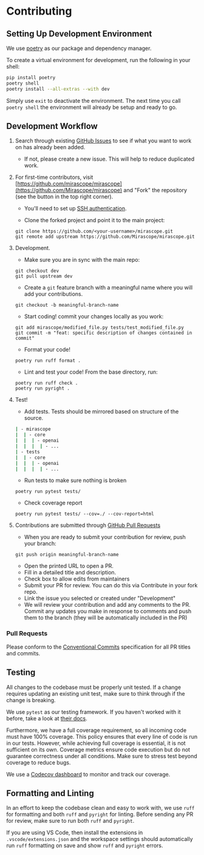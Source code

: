 # Contributing

## Setting Up Development Environment

We use [poetry](https://python-poetry.org/) as our package and dependency manager.

To create a virtual environment for development, run the following in your shell:

```sh
pip install poetry
poetry shell
poetry install --all-extras --with dev
```

Simply use `exit` to deactivate the environment. The next time you call `poetry shell` the environment will already be setup and ready to go.

## Development Workflow

1. Search through existing [GitHub Issues](https://github.com/Mirascope/mirascope/issues) to see if what you want to work on has already been added.

    - If not, please create a new issue. This will help to reduce duplicated work.

2. For first-time contributors, visit [https://github.com/mirascope/mirascope](https://github.com/Mirascope/mirascope) and "Fork" the repository (see the button in the top right corner).

    - You'll need to set up [SSH authentication](https://docs.github.com/en/authentication/connecting-to-github-with-ssh).

    - Clone the forked project and point it to the main project:

    ```shell
    git clone https://github.com/<your-username>/mirascope.git
    git remote add upstream https://github.com/Mirascope/mirascope.git
    ```

3. Development.

    - Make sure you are in sync with the main repo:

    ```shell
    git checkout dev
    git pull upstream dev
    ```

    - Create a `git` feature branch with a meaningful name where you will add your contributions.

    ```shell
    git checkout -b meaningful-branch-name
    ```

    - Start coding! commit your changes locally as you work:

    ```shell
    git add mirascope/modified_file.py tests/test_modified_file.py
    git commit -m "feat: specific description of changes contained in commit"
    ```

    - Format your code!

    ```shell
    poetry run ruff format .
    ```

    - Lint and test your code! From the base directory, run:

    ```shell
    poetry run ruff check .
    poetry run pyright .
    ```

4. Test!

    - Add tests. Tests should be mirrored based on structure of the source.

    ```bash
    | - mirascope
    |  | - core
    |  |  | - openai
    |  |  |  | - ...
    | - tests
    |  | - core
    |  |  | - openai
    |  |  |  | - ...
    ```
  
    - Run tests to make sure nothing is broken

    ```shell
    poetry run pytest tests/
    ```

    - Check coverage report

    ```shell
    poetry run pytest tests/ --cov=./ --cov-report=html
    ```

5. Contributions are submitted through [GitHub Pull Requests](https://help.github.com/en/github/collaborating-with-issues-and-pull-requests/about-pull-requests)

    - When you are ready to submit your contribution for review, push your branch:

    ```shell
    git push origin meaningful-branch-name
    ```

    - Open the printed URL to open a PR.
    - Fill in a detailed title and description.
    - Check box to allow edits from maintainers
    - Submit your PR for review. You can do this via Contribute in your fork repo.
    - Link the issue you selected or created under "Development"
    - We will review your contribution and add any comments to the PR. Commit any updates you make in response to comments and push them to the branch (they will be automatically included in the PR)

### Pull Requests

Please conform to the [Conventional Commits](https://www.conventionalcommits.org/en/v1.0.0/) specification for all PR titles and commits.

## Testing

All changes to the codebase must be properly unit tested. If a change requires updating an existing unit test, make sure to think through if the change is breaking.

We use `pytest` as our testing framework. If you haven't worked with it before, take a look at [their docs](https://docs.pytest.org/).

Furthermore, we have a full coverage requirement, so all incoming code must have 100% coverage. This policy ensures that every line of code is run in our tests. However, while achieving full coverage is essential, it is not sufficient on its own. Coverage metrics ensure code execution but do not guarantee correctness under all conditions. Make sure to stress test beyond coverage to reduce bugs.

We use a [Codecov dashboard](https://app.codecov.io/github/Mirascope/mirascope/tree/dev) to monitor and track our coverage.

## Formatting and Linting

In an effort to keep the codebase clean and easy to work with, we use `ruff` for formatting and both `ruff` and `pyright` for linting. Before sending any PR for review, make sure to run both `ruff` and `pyright`.

If you are using VS Code, then install the extensions in `.vscode/extensions.json` and the workspace settings should automatically run `ruff` formatting on save and show `ruff` and `pyright` errors.
